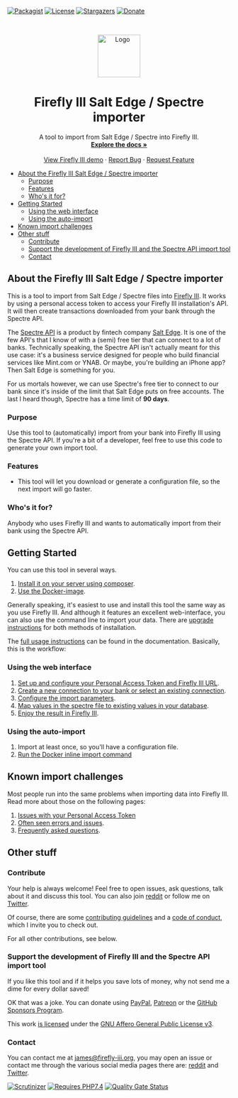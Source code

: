 [![Packagist][packagist-shield]][packagist-uri]
[![License][license-shield]][license-uri]
[![Stargazers][stars-shield]][stars-url]
[![Donate][donate-shield]][donate-uri]

<!-- PROJECT LOGO -->
<br />
<p align="center">
  <a href="https://firefly-iii.org/">
    <img src="https://www.firefly-iii.org/static/img/logo-small-new.png" alt="Logo" width="96" height="96">
  </a>
</p>
  <h1 align="center">Firefly III Salt Edge / Spectre importer</h1>

  <p align="center">
    A tool to import from Salt Edge / Spectre into Firefly III.
    <br />
    <a href="https://firefly-iii.gitbook.io/firefly-iii-spectre-importer/"><strong>Explore the docs »</strong></a>
    <br />
    <br />
    <a href="https://demo.firefly-iii.org/">View Firefly III demo</a>
    ·
    <a href="https://github.com/firefly-iii/firefly-iii/issues">Report Bug</a>
    ·
    <a href="https://github.com/firefly-iii/firefly-iii/issues">Request Feature</a>
  </p>

<!-- MarkdownTOC autolink="true" -->

- [About the Firefly III Salt Edge / Spectre importer](#about-the-firefly-iii-salt-edge--spectre-importer)
  - [Purpose](#purpose)
  - [Features](#features)
  - [Who's it for?](#whos-it-for)
- [Getting Started](#getting-started)
  - [Using the web interface](#using-the-web-interface)
  - [Using the auto-import](#using-the-auto-import)
- [Known import challenges](#known-import-challenges)
- [Other stuff](#other-stuff)
  - [Contribute](#contribute)
  - [Support the development of Firefly III and the Spectre API import tool](#support-the-development-of-firefly-iii-and-the-spectre-api-import-tool)
  - [Contact](#contact)

<!-- /MarkdownTOC -->

## About the Firefly III Salt Edge / Spectre importer
This is a tool to import from Salt Edge / Spectre files into [Firefly III](https://github.com/firefly-iii/firefly-iii). It works by using a personal access token to access your Firefly III installation's API. It will then create transactions downloaded from your bank through the Spectre API.

The [Spectre API](https://www.saltedge.com/products/spectre) is a product by fintech company [Salt Edge](https://www.saltedge.com/). It is one of the few API's that I know of with a (semi) free tier that can connect to a lot of banks. Technically speaking, the Spectre API isn't actually meant for this use case: it's a business service designed for people who build financial services like Mint.com or YNAB. Or maybe, you're building an iPhone app? Then Salt Edge is something for you.

For us mortals however, we can use Spectre's free tier to connect to our bank since it's inside of the limit that Salt Edge puts on free accounts. The last I heard though, Spectre has a time limit of **90 days**.

### Purpose

Use this tool to (automatically) import from your bank into Firefly III using the Spectre API. If you're a bit of a developer, feel free to use this code to generate
 your own import tool.

### Features

* This tool will let you download or generate a configuration file, so the next import will go faster.

### Who's it for?

Anybody who uses Firefly III and wants to automatically import from their bank using the Spectre API.

## Getting Started

You can use this tool in several ways.

1. [Install it on your server using composer](https://firefly-iii.gitbook.io/firefly-iii-spectre-importer/installing-and-running/self_hosted).
2. [Use the Docker-image](https://firefly-iii.gitbook.io/firefly-iii-spectre-importer/installing-and-running/docker).

Generally speaking, it's easiest to use and install this tool the same way as you use Firefly III. And although it features an excellent web-interface, you can also use the command line to import your data. There are [upgrade instructions](https://firefly-iii.gitbook.io/firefly-iii-spectre-importer/upgrading/upgrade) for both methods of installation.

The [full usage instructions](https://firefly-iii.gitbook.io/firefly-iii-spectre-importer/) can be found in the documentation. Basically, this is the workflow:

### Using the web interface

1. [Set up and configure your Personal Access Token and Firefly III URL](https://firefly-iii.gitbook.io/firefly-iii-spectre-importer/installing-and-running/configure).
2. [Create a new connection to your bank or select an existing connection](https://firefly-iii.gitbook.io/firefly-iii-spectre-importer/importing-data/select_connection).
3. [Configure the import parameters](https://firefly-iii.gitbook.io/firefly-iii-spectre-importer/importing-data/configure).
4. [Map values in the spectre file to existing values in your database](https://firefly-iii.gitbook.io/firefly-iii-spectre-importer/importing-data/map).
5. [Enjoy the result in Firefly III](https://github.com/firefly-iii/firefly-iii).

### Using the auto-import

1. Import at least once, so you'll have a configuration file.
2. [Run the Docker inline import command](https://firefly-iii.gitbook.io/firefly-iii-spectre-importer/importing-data/command_line)

## Known import challenges

Most people run into the same problems when importing data into Firefly III. Read more about those on the following pages:

1. [Issues with your Personal Access Token](https://firefly-iii.gitbook.io/firefly-iii-spectre-importer/errors-and-trouble-shooting/token_errors)
2. [Often seen errors and issues](https://firefly-iii.gitbook.io/firefly-iii-spectre-importer/errors-and-trouble-shooting/freq_errors).
3. [Frequently asked questions](https://firefly-iii.gitbook.io/firefly-iii-spectre-importer/errors-and-trouble-shooting/freq_questions).

## Other stuff

### Contribute

Your help is always welcome! Feel free to open issues, ask questions, talk about it and discuss this tool. You can also join [reddit](https://www.reddit.com/r/FireflyIII/) or follow me on [Twitter](https://twitter.com/Firefly_III).

Of course, there are some [contributing guidelines](https://github.com/firefly-iii/spectre-importer/blob/main/.github/contributing.md) and a [code of conduct](https://github.com/firefly-iii/spectre-importer/blob/main/.github/code_of_conduct.md), which I invite you to check out.

For all other contributions, see below.

### Support the development of Firefly III and the Spectre API import tool

If you like this tool and if it helps you save lots of money, why not send me a dime for every dollar saved!

OK that was a joke. You can donate using [PayPal](https://www.paypal.com/cgi-bin/webscr?cmd=_s-xclick&hosted_button_id=L62W7DVD5ETPC&source=url), [Patreon](https://www.patreon.com/jc5) or the [GitHub Sponsors Program](https://github.com/sponsors/JC5).

This work [is licensed](https://github.com/firefly-iii/spectre-importer/blob/master/LICENSE) under the [GNU Affero General Public License v3](https://www.gnu.org/licenses/agpl-3.0.html).

### Contact

You can contact me at [james@firefly-iii.org](mailto:james@firefly-iii.org), you may open an issue or contact me through the various social media pages there are: [reddit](https://www.reddit.com/r/FireflyIII/) and [Twitter](https://twitter.com/Firefly_III).

[![Scrutinizer][scrutinizer-shield]][scrutinizer-uri]
[![Requires PHP7.4][php-shield]][php-uri]
[![Quality Gate Status](gate-shield)](gate-uri)

[scrutinizer-shield]: https://img.shields.io/scrutinizer/g/firefly-iii/spectre-importer.svg?style=flat-square
[scrutinizer-uri]: https://scrutinizer-ci.com/g/firefly-iii/spectre-importer/
[php-shield]: https://img.shields.io/badge/php-7.4-red.svg?style=flat-square
[php-uri]: https://secure.php.net/downloads.php
[packagist-shield]: https://img.shields.io/packagist/v/firefly-iii/spectre-importer.svg?style=flat-square
[packagist-uri]: https://packagist.org/packages/firefly-iii/spectre-importer
[license-shield]: https://img.shields.io/github/license/firefly-iii/spectre-importer.svg?style=flat-square
[license-uri]: https://www.gnu.org/licenses/agpl-3.0.html
[stars-shield]: https://img.shields.io/github/stars/firefly-iii/spectre-importer.svg?style=flat-square
[stars-url]: https://github.com/firefly-iii/spectre-importer/stargazers
[donate-shield]: https://img.shields.io/badge/donate-%24%20%E2%82%AC-brightgreen?style=flat-square
[donate-uri]: #support
[gate-shield]: https://sonarcloud.io/api/project_badges/measure?project=firefly-iii_spectre-importer&metric=alert_status
[gate-uri]: https://sonarcloud.io/dashboard?id=firefly-iii_spectre-importer
